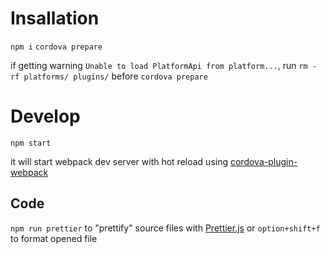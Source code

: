 # Insallation 

`npm i`
`cordova prepare`

if getting warning `Unable to load PlatformApi from platform...`, run `rm -rf platforms/ plugins/` before `cordova prepare` 


# Develop 

`npm start` 


it will start webpack dev server with hot reload using [cordova-plugin-webpack](https://github.com/kotarella1110/cordova-plugin-webpack#readme)

## Code 

`npm run prettier` to "prettify" source files with [Prettier.js](https://prettier.io/)
or `option+shift+f` to format opened file